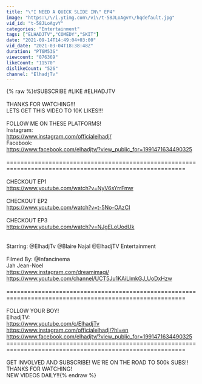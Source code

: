 ```yaml
---
title: "\"I NEED A QUICK SLIDE IN\" EP4"
image: "https:\/\/i.ytimg.com\/vi\/t-58JLoAgvY\/hqdefault.jpg"
vid_id: "t-58JLoAgvY"
categories: "Entertainment"
tags: ["ELHADJTV","COMEDY","SKIT"]
date: "2021-09-14T14:49:04+03:00"
vid_date: "2021-03-04T18:38:48Z"
duration: "PT6M53S"
viewcount: "876369"
likeCount: "11570"
dislikeCount: "526"
channel: "ElhadjTv"
---
```

{% raw %}#SUBSCRIBE #LIKE #ELHADJTV<br /><br />THANKS FOR WATCHING!!! <br />LETS GET THIS VIDEO TO 10K LIKES!!!<br /><br />FOLLOW ME ON THESE PLATFORMS!<br />Instagram:<br /><a rel="nofollow" target="blank" href="https://www.instagram.com/officialelhadj/">https://www.instagram.com/officialelhadj/</a><br />Facebook:<br /><a rel="nofollow" target="blank" href="https://www.facebook.com/elhadjtv/?view_public_for=1991471634490325">https://www.facebook.com/elhadjtv/?view_public_for=1991471634490325</a><br /><br />========================================================================================================= <br /><br />CHECKOUT EP1<br /><a rel="nofollow" target="blank" href="https://www.youtube.com/watch?v=NyV6sYrrFmw">https://www.youtube.com/watch?v=NyV6sYrrFmw</a><br /><br />CHECKOUT EP2<br /><a rel="nofollow" target="blank" href="https://www.youtube.com/watch?v=t-5No-OAzCI">https://www.youtube.com/watch?v=t-5No-OAzCI</a><br /><br />CHECKOUT EP3<br /><a rel="nofollow" target="blank" href="https://www.youtube.com/watch?v=NJgELoUodUk">https://www.youtube.com/watch?v=NJgELoUodUk</a><br /><br /><br />Starring:  @ElhadjTv @Blaire Najal @ElhadjTV Entertainment <br /><br />Filmed By:  @Infancinema <br />Jah Jean-Noel<br /><a rel="nofollow" target="blank" href="https://www.instagram.com/dreamimagi/">https://www.instagram.com/dreamimagi/</a><br /><a rel="nofollow" target="blank" href="https://www.youtube.com/channel/UCT5Ju1KAiLlmkGJ_UoDxHzw">https://www.youtube.com/channel/UCT5Ju1KAiLlmkGJ_UoDxHzw</a><br /><br />=========================================================================================================<br /><br />FOLLOW YOUR BOY!<br />ElhadjTV:<br /><a rel="nofollow" target="blank" href="https://www.youtube.com/c/ElhadjTv">https://www.youtube.com/c/ElhadjTv</a><br /><a rel="nofollow" target="blank" href="https://www.instagram.com/officialelhadj/?hl=en">https://www.instagram.com/officialelhadj/?hl=en</a><br /><a rel="nofollow" target="blank" href="https://www.facebook.com/elhadjtv/?view_public_for=1991471634490325">https://www.facebook.com/elhadjtv/?view_public_for=1991471634490325</a><br />=========================================================================================================<br /><br />GET INVOLVED AND SUBSCRIBE! WE'RE ON THE ROAD TO 500k SUBS!!<br />THANKS FOR WATCHING!<br />NEW VIDEOS DAILY!!{% endraw %}
